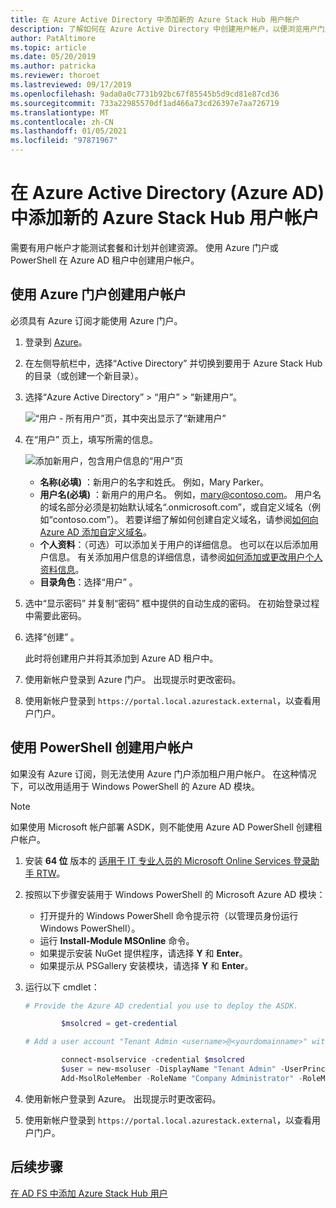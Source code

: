 ```yaml
---
title: 在 Azure Active Directory 中添加新的 Azure Stack Hub 用户帐户
description: 了解如何在 Azure Active Directory 中创建用户帐户，以便浏览用户门户。
author: PatAltimore
ms.topic: article
ms.date: 05/20/2019
ms.author: patricka
ms.reviewer: thoroet
ms.lastreviewed: 09/17/2019
ms.openlocfilehash: 9ada0a0c7731b92bc67f85545b5d9cd81e87cd36
ms.sourcegitcommit: 733a22985570df1ad466a73cd26397e7aa726719
ms.translationtype: MT
ms.contentlocale: zh-CN
ms.lasthandoff: 01/05/2021
ms.locfileid: "97871967"
---
```

# <a name="add-a-new-azure-stack-hub-user-account-in-azure-active-directory-azure-ad"></a>在 Azure Active Directory (Azure AD) 中添加新的 Azure Stack Hub 用户帐户

需要有用户帐户才能测试套餐和计划并创建资源。 使用 Azure 门户或 PowerShell 在 Azure AD 租户中创建用户帐户。

## <a name="create-user-account-using-the-azure-portal"></a>使用 Azure 门户创建用户帐户

必须具有 Azure 订阅才能使用 Azure 门户。

1. 登录到 [Azure](https://portal.azure.com)。
2. 在左侧导航栏中，选择“Active Directory”  并切换到要用于 Azure Stack Hub 的目录（或创建一个新目录）。
3. 选择“Azure Active Directory” > “用户” > “新建用户”。   

    ![“用户 - 所有用户”页，其中突出显示了“新建用户”](media/azure-stack-add-new-user-aad/new-user-all-users.png)

4. 在“用户”  页上，填写所需的信息。

    ![添加新用户，包含用户信息的“用户”页](media/azure-stack-add-new-user-aad/new-user-user.png)

   - **名称(必填)** ：新用户的名字和姓氏。 例如，Mary Parker。
   - **用户名(必填)** ：新用户的用户名。 例如，mary@contoso.com。
       用户名的域名部分必须是初始默认域名“<yourdomain name>.onmicrosoft.com”，或自定义域名（例如“contoso.com”）。 若要详细了解如何创建自定义域名，请参阅[如何向 Azure AD 添加自定义域名](/azure/active-directory/fundamentals/add-custom-domain)。
   - **个人资料**：（可选）可以添加关于用户的详细信息。 也可以在以后添加用户信息。 有关添加用户信息的详细信息，请参阅[如何添加或更改用户个人资料信息](/azure/active-directory/fundamentals/active-directory-users-profile-azure-portal)。
   - **目录角色**：选择“用户”  。

5. 选中“显示密码”  并复制“密码”  框中提供的自动生成的密码。 在初始登录过程中需要此密码。

6. 选择“创建”  。

    此时将创建用户并将其添加到 Azure AD 租户中。

7. 使用新帐户登录到 Azure 门户。 出现提示时更改密码。
8. 使用新帐户登录到 `https://portal.local.azurestack.external`，以查看用户门户。

## <a name="create-a-user-account-using-powershell"></a>使用 PowerShell 创建用户帐户

如果没有 Azure 订阅，则无法使用 Azure 门户添加租户用户帐户。 在这种情况下，可以改用适用于 Windows PowerShell 的 Azure AD 模块。

> [!NOTE]
> 如果使用 Microsoft 帐户部署 ASDK，则不能使用 Azure AD PowerShell 创建租户帐户。

1. 安装 **64 位** 版本的 [适用于 IT 专业人员的 Microsoft Online Services 登录助手 RTW](https://go.microsoft.com/fwlink/p/?LinkId=286152)。

2. 按照以下步骤安装用于 Windows PowerShell 的 Microsoft Azure AD 模块：

    - 打开提升的 Windows PowerShell 命令提示符（以管理员身份运行 Windows PowerShell）。
    - 运行 **Install-Module MSOnline** 命令。
    - 如果提示安装 NuGet 提供程序，请选择 **Y** 和 **Enter**。
    - 如果提示从 PSGallery 安装模块，请选择 **Y** 和 **Enter**。

3. 运行以下 cmdlet：

    ```powershell
    # Provide the Azure AD credential you use to deploy the ASDK.

            $msolcred = get-credential

    # Add a user account "Tenant Admin <username>@<yourdomainname>" with the initial password "<password>".

            connect-msolservice -credential $msolcred
            $user = new-msoluser -DisplayName "Tenant Admin" -UserPrincipalName <username>@<yourdomainname> -Password <password>
            Add-MsolRoleMember -RoleName "Company Administrator" -RoleMemberType User -RoleMemberObjectId $user.ObjectId

    ```

1. 使用新帐户登录到 Azure。 出现提示时更改密码。
2. 使用新帐户登录到 `https://portal.local.azurestack.external`，以查看用户门户。

## <a name="next-steps"></a>后续步骤

[在 AD FS 中添加 Azure Stack Hub 用户](azure-stack-add-users-adfs.md)
